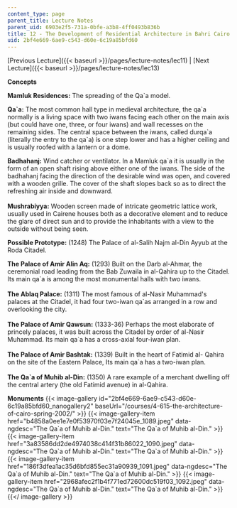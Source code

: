 ```yaml
---
content_type: page
parent_title: Lecture Notes
parent_uid: 6903e2f5-731a-0bfe-a3b8-4ff0493b836b
title: 12 - The Development of Residential Architecture in Bahri Cairo
uid: 2bf4e669-6ae9-c543-d60e-6c19a85bfd60
---
```


[Previous Lecture]({{< baseurl >}}/pages/lecture-notes/lec11) | [Next Lecture]({{< baseurl >}}/pages/lecture-notes/lec13)

  
**Concepts**

**Mamluk Residences:** The spreading of the Qa&grave;a model.

**Qa&grave;a:** The most common hall type in medieval architecture, the qa&grave;a normally is a living space with two iwans facing each other on the main axis (but could have one, three, or four iwans) and wall recesses on the remaining sides. The central space between the iwans, called durqa&grave;a (literally the entry to the qa&grave;a) is one step lower and has a higher ceiling and is usually roofed with a lantern or a dome.

**Badhahanj:** Wind catcher or ventilator. In a Mamluk qa&grave;a it is usually in the form of an open shaft rising above either one of the iwans. The side of the badhahanj facing the direction of the desirable wind was open, and covered with a wooden grille. The cover of the shaft slopes back so as to direct the refreshing air inside and downward.  
       
**Mushrabiyya:** Wooden screen made of intricate geometric lattice work, usually used in Cairene houses both as a decorative element and to reduce the glare of direct sun and to provide the inhabitants with a view to the outside without being seen.

**Possible Prototype:** (1248) The Palace of al-Salih Najm al-Din Ayyub at the Roda Citadel.

**The Palace of Amir Alin Aq:** (1293) Built on the Darb al-Ahmar, the ceremonial road leading from the Bab Zuwaila in al-Qahira up to the Citadel. Its main qa&grave;a is among the most monumental halls with two iwans.  
       
**The Ablaq Palace:** (1311) The most famous of al-Nasir Muhammad's palaces at the Citadel, it had four two-iwan qa&grave;as arranged in a row and overlooking the city.  
       
**The Palace of Amir Qawsun:** (1333-36) Perhaps the most elaborate of princely palaces, it was built across the Citadel by order of al-Nasir Muhammad. Its main qa&grave;a has a cross-axial four-iwan plan.  
       
**The Palace of Amir Bashtak:** (1339) Built in the heart of Fatimid al- Qahira on the site of the Eastern Palace, Its main qa&grave;a has a two-iwan plan.  
       
**The Qa&grave;a of Muhib al-Din:** (1350) A rare example of a merchant dwelling off the central artery (the old Fatimid avenue) in al-Qahira. 

**Monuments**
{{< image-gallery id="2bf4e669-6ae9-c543-d60e-6c19a85bfd60_nanogallery2" baseUrl="/courses/4-615-the-architecture-of-cairo-spring-2002/" >}}
{{< image-gallery-item href="b4858a0ee1e7e0f53970f03e7f24045e_1089.jpeg" data-ngdesc="The Qa&grave;a of Muhib al-Din." text="The Qa&grave;a of Muhib al-Din." >}}
{{< image-gallery-item href="3a83586dd2de4974038c414f31b86022_1090.jpeg" data-ngdesc="The Qa&grave;a of Muhib al-Din." text="The Qa&grave;a of Muhib al-Din." >}}
{{< image-gallery-item href="186f3dfea1ac35d6bfd855ec31a90939_1091.jpeg" data-ngdesc="The Qa&grave;a of Muhib al-Din." text="The Qa&grave;a of Muhib al-Din." >}}
{{< image-gallery-item href="2968afec2f1b4f771ed72600dc519f03_1092.jpeg" data-ngdesc="The Qa&grave;a of Muhib al-Din." text="The Qa&grave;a of Muhib al-Din." >}}
{{</ image-gallery >}}